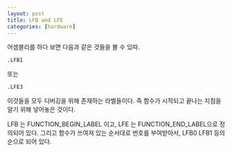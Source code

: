```yaml
---
layout: post
title: LFB and LFE
categories: [hardware]
---
```


어셈블리를 하다 보면 다음과 같은 것들을 볼 수 있따.

```
.LFB1
```
또는
```
.LFE3
```

이것들을 모두 디버깅을 위해 존재하는 라벨들이다. 즉 함수가 시작되고 끝나는 지점을 알기 위해 넣어놓은 것이다.

LFB 는 FUNCTION_BEGIN_LABEL 이고, LFE 는 FUNCTION_END_LABEL으로 정의되어 있다. 그리고 함수가 쓰여져 있는 순서대로 번호를 부여받아서, LFB0 LFB1 등의 순으로 되어 있다.
